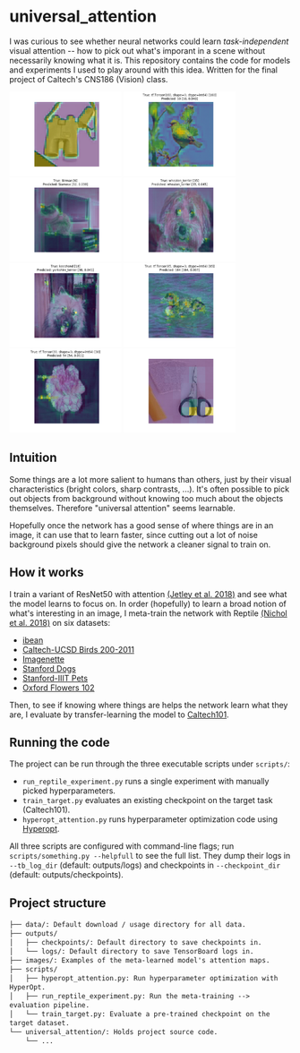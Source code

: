 # universal_attention
I was curious to see whether neural networks could learn _task-independent_ visual attention -- how to pick out what's imporant in a scene without necessarily knowing what it is.
This repository contains the code for models and experiments I used to play around with this idea.
Written for the final project of Caltech's CNS186 (Vision) class.

<div class="row">
<img src="./images/attention_binoculars.png" width=200>
<img src="./images/attention_bird.png" width=200>
<img src="./images/attention_cat.png" width=200>
<img src="./images/attention_dog_1.png" width=200>
</div>
<div class="row">
<img src="./images/attention_dog_2.png" width=200>
<img src="./images/attention_duck.png" width=200>
<img src="./images/attention_flower.png" width=200>
<img src="./images/attention_scissors.png" width=200>
</div>

## Intuition
Some things are a lot more salient to humans than others, just by their visual characteristics (bright colors, sharp contrasts, ...).
It's often possible to pick out objects from background without knowing too much about the objects themselves.
Therefore "universal attention" seems learnable.

Hopefully once the network has a good sense of where things are in an image, it can use that to learn faster, since cutting out a lot of noise background pixels should give the network a cleaner signal to train on.

## How it works
I train a variant of ResNet50 with attention [(Jetley et al. 2018)](https://openreview.net/forum?id=HyzbhfWRW) and see what the model learns to focus on.
In order (hopefully) to learn a broad notion of what's interesting in an image, I meta-train the network with Reptile [(Nichol et al. 2018)](https://openai.com/blog/reptile/) on six datasets:
 - [ibean](https://github.com/AI-Lab-Makerere/ibean/)
 - [Caltech-UCSD Birds 200-2011](http://www.vision.caltech.edu/visipedia/CUB-200-2011.html)
 - [Imagenette](https://github.com/fastai/imagenette)
 - [Stanford Dogs](http://vision.stanford.edu/aditya86/ImageNetDogs/main.html)
 - [Stanford-IIIT Pets](http://www.robots.ox.ac.uk/~vgg/data/pets/)
 - [Oxford Flowers 102](https://www.robots.ox.ac.uk/~vgg/data/flowers/102/)

Then, to see if knowing where things are helps the network learn what they are, I evaluate by transfer-learning the model to [Caltech101](http://www.vision.caltech.edu/Image_Datasets/Caltech101/).

## Running the code
The project can be run through the three executable scripts under `scripts/`:
 - `run_reptile_experiment.py` runs a single experiment with manually picked hyperparameters.
 - `train_target.py` evaluates an existing checkpoint on the target task (Caltech101).
 - `hyperopt_attention.py` runs hyperparameter optimization code using [Hyperopt](https://github.com/hyperopt/hyperopt).

All three scripts are configured with command-line flags; run `scripts/something.py --helpfull` to see the full list.
They dump their logs in `--tb_log_dir` (default: outputs/logs) and checkpoints in `--checkpoint_dir` (default: outputs/checkpoints).

## Project structure
```
├── data/: Default download / usage directory for all data.
├── outputs/
│   ├── checkpoints/: Default directory to save checkpoints in.
│   └── logs/: Default directory to save TensorBoard logs in.
├── images/: Examples of the meta-learned model's attention maps.
├── scripts/
│   ├── hyperopt_attention.py: Run hyperparameter optimization with HyperOpt.
│   ├── run_reptile_experiment.py: Run the meta-training --> evaluation pipeline.
│   └── train_target.py: Evaluate a pre-trained checkpoint on the target dataset.
└── universal_attention/: Holds project source code.
    └── ...
```
